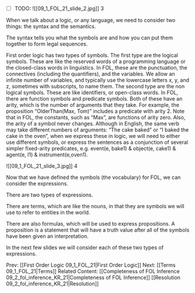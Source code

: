 ﻿- [ ] TODO:
![[09_1_FOL_21_slide_2.jpg]]
3

When we talk about a logic, or any language, we need to consider two things: the syntax and the semantics.

The syntax tells you what the symbols are and how you can put them together to form legal sequences.

First order logic has two types of symbols.
The first type are the logical symbols. These are like the reserved words of a programming language or the closed-class words in linguistics. In FOL, these are the punctuation, the connectives (including the quantifiers), and the variables. We allow an infinite number of variables, and typically use the lowercase letters x, y, and z, sometimes with subscripts, to name them.
The second type are the non logical symbols. These are like identifiers, or open-class words. In FOL, there are function symbols and predicate symbols. Both of these have an arity, which is the number of arguments that they take. For example, the proposition “OlderThan(Max, Tom)”  includes a predicate with arity 2. Note that in FOL, the constants, such as “Max”, are functions of arity zero. Also, the arity of a symbol never changes. Although in English, the same verb may take different numbers of arguments: “The cake baked” or “I baked the cake in the oven”, when we express these in logic, we will need to either use different symbols, or express the sentences as a conjunction of several simpler fixed-arity predicates, e.g.  event(e, bake1) & object(e, cake1) & agent(e, I1) & instrument(e,oven1).

![[09_1_FOL_21_slide_3.jpg]]
4


Now that we have defined the symbols (the vocabulary) for FOL,  we can consider the expressions.

There are two types of expressions.

There are  terms, which are like the nouns, in that they are symbols we will use to refer to entities in the world. 

There are also formulas, which will be used to express  propositions. A proposition is a statement that will have a truth value after all of the symbols have been given an interpretation.

In the next few slides we will consider each of these two types of expressions.



Prev: [[First Order Logic 09_1_FOL_21|First Order Logic]]
Next: [[Terms 09_1_FOL_21|Terms]]
Related Content:
[[Completeness of FOL Inference 09_2_fol_inference_KR_21|Completeness of FOL Inference]]
[[Resolution 09_2_fol_inference_KR_21|Resolution]]